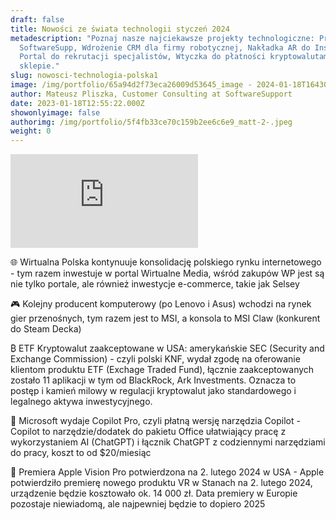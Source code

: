 ```yaml
---
draft: false
title: Nowości ze świata technologii styczeń 2024
metadescription: "Poznaj nasze najciekawsze projekty technologiczne: Produkt
  SoftwareSupp, Wdrożenie CRM dla firmy robotycznej, Nakładka AR do Instagram,
  Portal do rekrutacji specjalistów, Wtyczka do płatności kryptowalutami w
  sklepie."
slug: nowosci-technologia-polska1
image: /img/portfolio/65a94d2f73eca26009d53645_image - 2024-01-18T164301.612-min.png
author: Mateusz Pliszka, Customer Consulting at SoftwareSupport
date: 2023-01-18T12:55:22.000Z
showonlyimage: false
authorimg: /img/portfolio/5f4fb33ce70c159b2ee6c6e9_matt-2-.jpeg
weight: 0
---
```

<iframe width="auto" height="auto" src="https://www.youtube.com/embed/H590JMMEyUE?si=F8OtxiitL1_aoifN" title="YouTube video player" frameborder="0" allow="accelerometer; autoplay; clipboard-write; encrypted-media; gyroscope; picture-in-picture; web-share" allowfullscreen></iframe>

🌐 Wirtualna Polska kontynuuje konsolidację polskiego rynku internetowego - tym razem inwestuje w portal Wirtualne Media, wśród zakupów WP jest są nie tylko portale, ale również inwestycje e-commerce, takie jak Selsey

🎮 Kolejny producent komputerowy (po Lenovo i Asus) wchodzi na rynek gier przenośnych, tym razem jest to MSI, a konsola to MSI Claw (konkurent do Steam Decka)

₿ ETF Kryptowalut zaakceptowane w USA: amerykańskie SEC (Security and Exchange Commission) - czyli polski KNF, wydał zgodę na oferowanie klientom produktu ETF (Exchage Traded Fund), łącznie zaakceptowanych zostało 11 aplikacji w tym od BlackRock, Ark Investments. Oznacza to postęp i kamień milowy w regulacji kryptowalut jako standardowego i legalnego aktywa inwestycyjnego.

🤖 Microsoft wydaje Copilot Pro, czyli płatną wersję narzędzia Copilot - Copilot to narzędzie/dodatek do pakietu Office ułatwiający pracę z wykorzystaniem AI (ChatGPT) i łącznik ChatGPT z codziennymi narzędziami do pracy, koszt to od $20/miesiąc

🥽 Premiera Apple Vision Pro potwierdzona na 2. lutego 2024 w USA - Apple potwierdziło premierę nowego produktu VR w Stanach na 2. lutego 2024, urządzenie będzie kosztowało ok. 14 000 zł. Data premiery w Europie pozostaje niewiadomą, ale najpewniej będzie to dopiero 2025